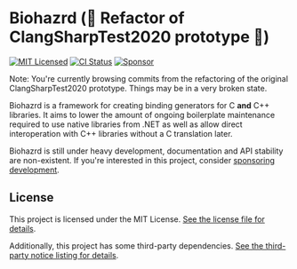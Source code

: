 # Biohazrd (🚨 Refactor of ClangSharpTest2020 prototype 🚨)

[![MIT Licensed](https://img.shields.io/github/license/infectedlibraries/clangsharp.pathogen?style=flat-square)](LICENSE.txt)
[![CI Status](https://img.shields.io/github/workflow/status/infectedlibraries/clangsharp.pathogen/ClangSharp.Pathogen?style=flat-square)](https://github.com/InfectedLibraries/ClangSharp.Pathogen/actions?query=workflow%3AClangSharp.Pathogen+branch%3Amain)
[![Sponsor](https://img.shields.io/badge/sponsor-%E2%9D%A4-lightgrey?logo=github&style=flat-square)](https://github.com/sponsors/PathogenDavid)

Note: You're currently browsing commits from the refactoring of the original ClangSharpTest2020 prototype. Things may be in a very broken state.

Biohazrd is a framework for creating binding generators for C **and** C++ libraries. It aims to lower the amount of ongoing boilerplate maintenance required to use native libraries from .NET as well as allow direct interoperation with C++ libraries without a C translation later.

Biohazrd is still under heavy development, documentation and API stability are non-existent. If you're interested in this project, consider [sponsoring development](https://github.com/sponsors/PathogenDavid).

## License

This project is licensed under the MIT License. [See the license file for details](LICENSE.txt).

Additionally, this project has some third-party dependencies. [See the third-party notice listing for details](THIRD-PARTY-NOTICES.md).
